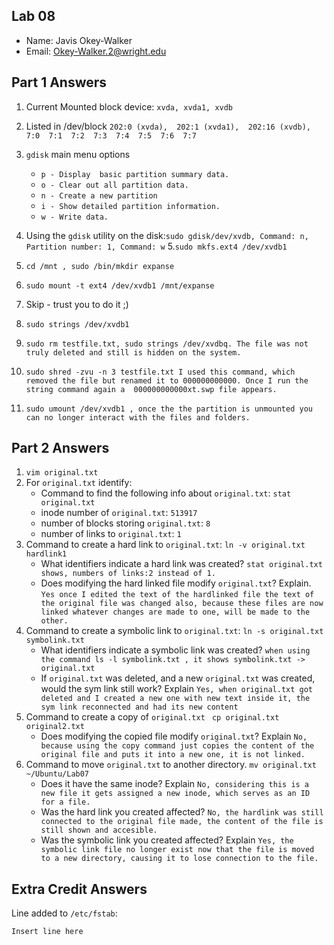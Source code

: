 ## Lab 08

- Name: Javis Okey-Walker
- Email: Okey-Walker.2@wright.edu

## Part 1 Answers

1. Current Mounted block device: `xvda, xvda1, xvdb `
2. Listed in /dev/block
`202:0 (xvda),  202:1 (xvda1),  202:16 (xvdb),  7:0  7:1  7:2  7:3  7:4  7:5  7:6  7:7`

3. `gdisk` main menu options
   - `p - Display  basic partition summary data.`
   - `o - Clear out all partition data. `
   - `n - Create a new partition`
   - `i - Show detailed partition information.`
   - `w - Write data.`
4. Using the `gdisk` utility on the disk:` sudo gdisk/dev/xvdb, Command: n, Partition number: 1, Command: w `
5.` sudo mkfs.ext4 /dev/xvdb1 `
6. ` cd /mnt , sudo /bin/mkdir expanse `
7. `sudo mount -t ext4 /dev/xvdb1 /mnt/expanse`
8. Skip - trust you to do it ;)
9. `sudo strings /dev/xvdb1`
10. `sudo rm testfile.txt, sudo strings /dev/xvdbq. The file was not truly deleted and still is hidden on the system.`
11. `sudo shred -zvu -n 3 testfile.txt
I used this command, which removed the file but renamed it to 000000000000. Once I run the string command again a  000000000000xt.swp file appears.`
12. `sudo umount /dev/xvdb1 , once the the partition is unmounted you can no longer interact with the files and folders.`

## Part 2 Answers

1. `vim original.txt`
2. For `original.txt` identify:
   - Command to find the following info about `original.txt`: `stat original.txt`
   - inode number of `original.txt`: `513917`
   - number of blocks storing `original.txt`: `8`
   - number of links to `original.txt`: `1`
3. Command to create a hard link to `original.txt`: `ln -v original.txt hardlink1`
   - What identifiers indicate a hard link was created? `stat original.txt shows, numbers of links:2 instead of 1.`
   - Does modifying the hard linked file modify `original.txt`? Explain. `Yes once I edited the text of the hardlinked file the text of the original file was changed also, because these files are now linked whatever changes are made to one, will be made to the other.`
4. Command to create a symbolic link to `original.txt`: `ln -s original.txt symbolink.txt`
   - What identifiers indicate a symbolic link was created?  `when using the command ls -l symbolink.txt , it shows symbolink.txt -> original.txt `
   - If `original.txt` was deleted, and a new `original.txt` was created, would the sym link still work? Explain `Yes, when original.txt got deleted and I created a new one with new text inside it, the sym link reconnected and had its new content`
5. Command to create a copy of `original.txt` ` cp original.txt original2.txt`
   - Does modifying the copied file modify `original.txt`? Explain `No, because using the copy command just copies the content of the original file and puts it into a new one, it is not linked.`
6. Command to move `original.txt` to another directory. `mv original.txt ~/Ubuntu/Lab07`
   - Does it have the same inode? Explain `No, considering this is a new file it gets assigned a new inode, which serves as an ID for a file. `
   - Was the hard link you created affected? `No, the hardlink was still connected to the original file made, the content of the file is still shown and accesible. `
   - Was the symbolic link you created affected? Explain `Yes, the symbolic link file no longer exist now that the file is moved to a new directory, causing it to lose connection to the file. `

## Extra Credit Answers

Line added to `/etc/fstab`:

```
Insert line here
```

